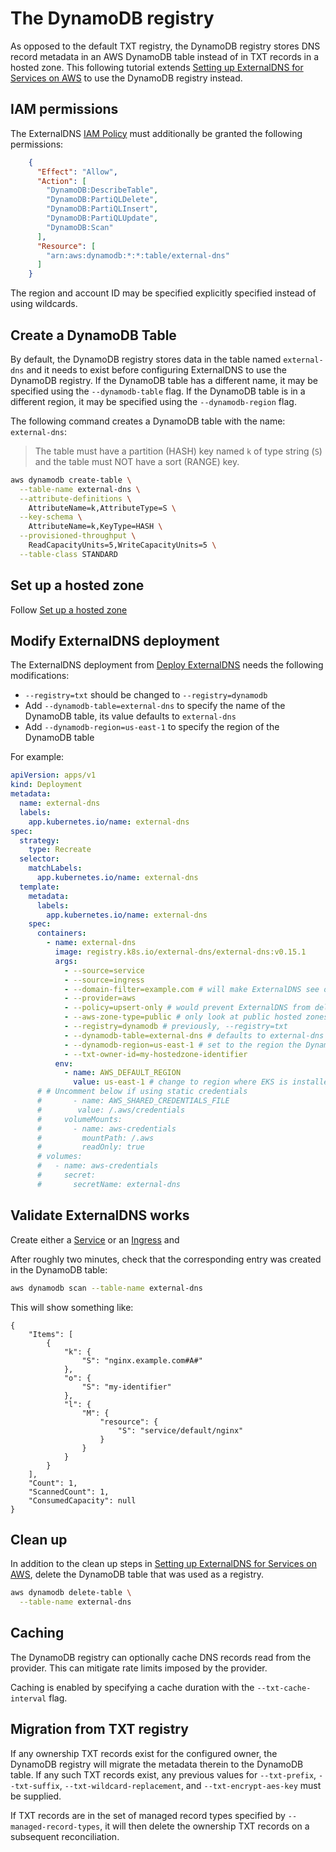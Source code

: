 # The DynamoDB registry

As opposed to the default TXT registry, the DynamoDB registry stores DNS record metadata in an AWS DynamoDB table instead of in TXT records in a hosted zone.
This following tutorial extends [Setting up ExternalDNS for Services on AWS](../tutorials/aws.md) to use the DynamoDB registry instead.

## IAM permissions

The ExternalDNS [IAM Policy](../tutorials/aws.md#iam-policy) must additionally be granted the following permissions:

```json
    {
      "Effect": "Allow",
      "Action": [
        "DynamoDB:DescribeTable",
        "DynamoDB:PartiQLDelete",
        "DynamoDB:PartiQLInsert",
        "DynamoDB:PartiQLUpdate",
        "DynamoDB:Scan"
      ],
      "Resource": [
        "arn:aws:dynamodb:*:*:table/external-dns"
      ]
    }
```

The region and account ID may be specified explicitly specified instead of using wildcards.

## Create a DynamoDB Table

By default, the DynamoDB registry stores data in the table named `external-dns` and it needs to exist before configuring ExternalDNS to use the DynamoDB registry.
If the DynamoDB table has a different name, it may be specified using the `--dynamodb-table` flag.
If the DynamoDB table is in a different region, it may be specified using the `--dynamodb-region` flag.

The following command creates a DynamoDB table with the name: `external-dns`:

> The table must have a partition (HASH) key named `k` of type string (`S`) and the table must NOT have a sort (RANGE) key.

```bash
aws dynamodb create-table \
  --table-name external-dns \
  --attribute-definitions \
    AttributeName=k,AttributeType=S \
  --key-schema \
    AttributeName=k,KeyType=HASH \
  --provisioned-throughput \
    ReadCapacityUnits=5,WriteCapacityUnits=5 \
  --table-class STANDARD
```

## Set up a hosted zone

Follow [Set up a hosted zone](../tutorials/aws.md#set-up-a-hosted-zone)

## Modify ExternalDNS deployment

The ExternalDNS deployment from [Deploy ExternalDNS](../tutorials/aws.md#deploy-externaldns) needs the following modifications:

* `--registry=txt` should be changed to `--registry=dynamodb`
* Add `--dynamodb-table=external-dns` to specify the name of the DynamoDB table, its value defaults to `external-dns`
* Add `--dynamodb-region=us-east-1` to specify the region of the DynamoDB table

For example:

```yaml
apiVersion: apps/v1
kind: Deployment
metadata:
  name: external-dns
  labels:
    app.kubernetes.io/name: external-dns
spec:
  strategy:
    type: Recreate
  selector:
    matchLabels:
      app.kubernetes.io/name: external-dns
  template:
    metadata:
      labels:
        app.kubernetes.io/name: external-dns
    spec:
      containers:
        - name: external-dns
          image: registry.k8s.io/external-dns/external-dns:v0.15.1
          args:
            - --source=service
            - --source=ingress
            - --domain-filter=example.com # will make ExternalDNS see only the hosted zones matching provided domain, omit to process all available hosted zones
            - --provider=aws
            - --policy=upsert-only # would prevent ExternalDNS from deleting any records, omit to enable full synchronization
            - --aws-zone-type=public # only look at public hosted zones (valid values are public, private or no value for both)
            - --registry=dynamodb # previously, --registry=txt
            - --dynamodb-table=external-dns # defaults to external-dns
            - --dynamodb-region=us-east-1 # set to the region the DynamoDB table in
            - --txt-owner-id=my-hostedzone-identifier
          env:
            - name: AWS_DEFAULT_REGION
              value: us-east-1 # change to region where EKS is installed
      # # Uncomment below if using static credentials
      #       - name: AWS_SHARED_CREDENTIALS_FILE
      #        value: /.aws/credentials
      #     volumeMounts:
      #       - name: aws-credentials
      #         mountPath: /.aws
      #         readOnly: true
      # volumes:
      #   - name: aws-credentials
      #     secret:
      #       secretName: external-dns
```

## Validate ExternalDNS works

Create either a [Service](../tutorials/aws.md#verify-externaldns-works-service-example) or an [Ingress](../tutorials/aws.md#verify-externaldns-works-ingress-example) and

After roughly two minutes, check that the corresponding entry was created in the DynamoDB table:

```bash
aws dynamodb scan --table-name external-dns
```

This will show something like:
```
{
    "Items": [
        {
            "k": {
                "S": "nginx.example.com#A#"
            },
            "o": {
                "S": "my-identifier"
            },
            "l": {
                "M": {
                    "resource": {
                        "S": "service/default/nginx"
                    }
                }
            }
        }
    ],
    "Count": 1,
    "ScannedCount": 1,
    "ConsumedCapacity": null
}
```

## Clean up

In addition to the clean up steps in [Setting up ExternalDNS for Services on AWS](../tutorials/aws.md#clean-up), delete the DynamoDB table that was used as a registry.

```bash
aws dynamodb delete-table \
  --table-name external-dns
```

## Caching

The DynamoDB registry can optionally cache DNS records read from the provider. This can mitigate rate limits imposed by the provider.

Caching is enabled by specifying a cache duration with the `--txt-cache-interval` flag.

## Migration from TXT registry

If any ownership TXT records exist for the configured owner, the DynamoDB registry will migrate
the metadata therein to the DynamoDB table. If any such TXT records exist, any previous values for
`--txt-prefix`, `--txt-suffix`, `--txt-wildcard-replacement`, and `--txt-encrypt-aes-key`
must be supplied.

If TXT records are in the set of managed record types specified by `--managed-record-types`,
it will then delete the ownership TXT records on a subsequent reconciliation.

